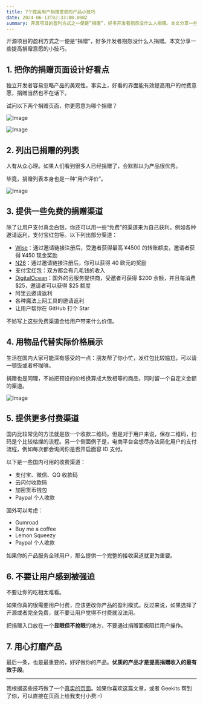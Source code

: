 ```yaml
---
title: 7个提高用户捐赠意愿的产品小技巧
date: 2024-06-13T02:33:00.000Z
summary: 开源项目的盈利方式之一便是“捐赠”，好多开发者抱怨没什么人捐赠。本文分享一些提高捐赠意愿的小技巧。
---
```



开源项目的盈利方式之一便是“捐赠”，好多开发者抱怨没什么人捐赠。本文分享一些提高捐赠意愿的小技巧。

## 1. 把你的捐赠页面设计好看点

独立开发者容易忽略产品的美观性。事实上，好看的界面能有效提高用户的付费意愿，捐赠当然也不在话下。

试问以下两个捐赠页面，你更愿意为哪个捐赠？



![Image](/image/post/cd4b489b-d2ed-4adb-b8b1-79505bd83f04_Screenshot_2024-03-28_at_13.53.41.png)

![Image](/image/post/30969b79-70d7-40b3-8a2f-7d1ece224583_Screenshot_2024-03-28_at_13.56.38.png)

## 2. 列出已捐赠的列表

人有从众心理。如果人们看到很多人已经捐赠了，会默默以为产品很优秀。

毕竟，捐赠列表本身也是一种“用户评价”。

![Image](/image/post/954a1352-8bba-4242-9d66-364480680f3c_Screenshot_2024-03-29_at_14.22.05.png)

## 3. 提供一些免费的捐赠渠道

除了让用户支付真金白银，你还可以用一些“免费”的渠道来为自己获利，例如各种邀请返利，支付宝红包等。以下列出部分渠道：
- [Wise](https://wise.com/invite/imc/renew279)：通过邀请链接注册后，受邀者获得最高 ¥4500 的转账额度，邀请者获得 ¥450 现金奖励
- [N26](https://n26.com/r/renjiew1161)：通过邀请链接注册后，你可以获得 40 欧元的奖励
- 支付宝红包：双方都会有几毛钱的收入
- [DigitalOcean](https://m.do.co/c/eed8a86797c9)：国外的云服务提供商，受邀者可获得 $200 余额，并且每消费 $25，邀请者可以获得 $25 额度
- 阿里云邀请返利
- 各种魔法上网工具的邀请返利
- 让用户帮你在 GitHub 打个 Star

不妨写上这些免费渠道会给用户带来什么价值。

## 4. 用物品代替实际价格展示

生活在国内大家可能深有感受的一点：朋友帮了你小忙，发红包比较尴尬，可以请一顿饭或者杯咖啡。

捐赠也是同理，不妨把预设的价格换算成大致相等的商品，同时留一个自定义金额的渠道。

![Image](/image/post/be0d92e5-a013-4e86-b8c1-eab090b79cbb_Screenshot_2024-03-29_at_14.33.21.png)

## 5. 提供更多付费渠道

国内比较常见的方法就是放一个收款二维码。但是对于用户来说，保存二维码，扫码是个比较枯燥的流程。另一个侧面例子是，电商平台会想尽办法简化用户的支付流程，例如每次都会询问你是否开启面容 ID 支付。

以下是一些国内可用的收费渠道：
- 支付宝、微信、QQ 收款码
- 云闪付收款码
- 加密货币钱包
- Paypal 个人收款

国外可以考虑：
- Gumroad
- Buy me a coffee
- Lemon Squeezy
- Paypal 个人收款

如果你的产品服务全球用户，那么提供一个完整的接收渠道就更为重要。

## 6. 不要让用户感到被强迫

不要让你的吃相太难看。

如果你真的很需要用户付费，应该更改你产品的盈利模式。反过来说，如果选择了开源或者完全免费，就不要让用户觉得不付费就没法用。

把捐赠入口放在一个**显眼但不抢眼**的地方，不要通过捐赠面板阻拦用户操作。

## 7. 用心打磨产品

最后一条，也是最重要的，好好做你的产品。**优质的产品才是提高捐赠收入的最有效手段**。

---

我根据这些技巧做了一个[真实的页面](https://geekits.ygeeker.com/donate)。如果你喜欢这篇文章，或者 Geekits 帮到了你，可以直接在页面上给我支付小费:-)
